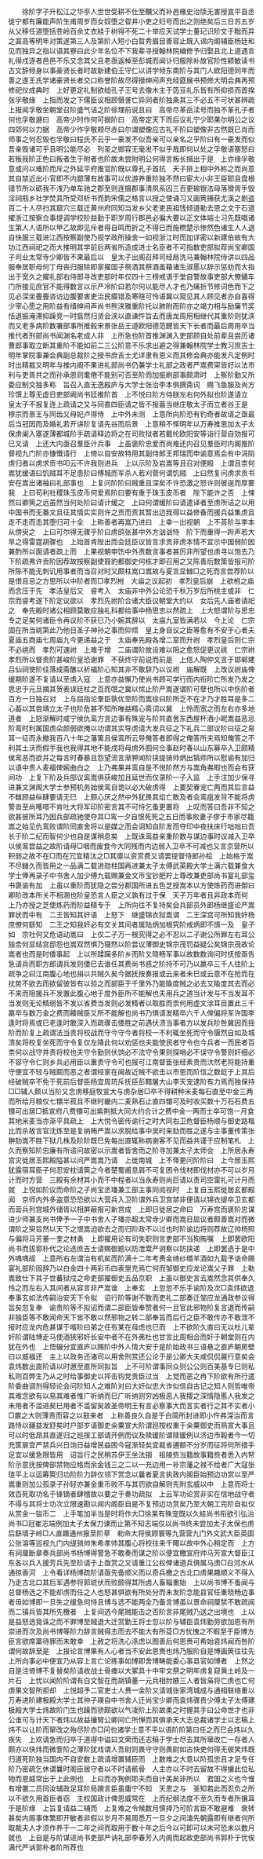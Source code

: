 <!-- { "loadSidebar": true } -->
　　徐阶字子升松江之华亭人世世受耕不仕至黼父而补邑椽史治牍无害授宣平县丞徙宁都有廉能声阶生甫周岁而女奴堕之眢井小吏之妇号而出之则绝矣后三日苏五岁从父移任道堕括苍岭百余丈衣絓于树得不死二十举应天试学士董玘识阶文于黜而异之寘高等明年对策遂第三人及第阶人短小白晢秀眉目善容止既入谒内阁辅臣杨廷和见而独异之指以语其寮曰此少年名位不下我辈寻授翰林院编修予归娶且北上道遇言礼得戍逐者邑邑不乐又念其父且老亟返棹至彭城而闻讣归服除补故官阶性颖敏读书古文辞倾身以事豪贤长者时故新建伯王守仁以讲学倾东南阶与其门人欧阳德同年而善之遂王氏学诸豪贤长者交口称誉阶故尽得搢绅间声充经筵展书预修大明会典再预修祀仪成典时　上好更定礼制欲绌孔子王号去像木主于笾豆礼乐皆有所抑损而首揆张孚敬缘　上指而发之下儒臣议相顾慑詟亡异同者阶独条其三不必五不可状甚辨疏上报闻孚敬坐朝堂召阶盛气诘之阶徐理前说且曰　高帝尽革岳渎号而独不革孔子者何也孚敬遯曰　高帝少时作何可据阶曰　高帝定天下而后议礼宁少耶果尔明公之议四郊何以力据　高帝少作孚敬颊尽赤曰尔谓塑像应古礼不阶曰塑像非古然既巳肖而师事之何忍毁也孚敬曰程氏不云乎一豪发不似吾亲可以亲名之乎阶曰有一豪发而似吾亲毁诸可乎且明公能尽必　列圣之御容无毫发不似乎哉即何以处之孚敬语塞怒曰若叛我阶正色曰叛者生于附者也阶故未尝附明公何得言叛长揖出于是　上亦缘孚敬意或问以难阶而斥之外延平府推官阶既以尊孔子首抗　天子排上相中外称之而尚意其自禁近出小官即不内鄙薄有故事可以优游养重阶独不然曰宦大小非王臣耶且盘根错节所以砺我不浅乃单车驰之郡至则连摄郡事清夙系囚三百更输银法母落猾胥手毁淫祠剏乡社学焚其所受邓析书而韵宋儒之格言以授之使诵习又画筴捕获尤溪之剧盗百二十人尽扫其窟穴三载迁黄州府同知当发乡父老吏民祖饯倾道勒去思之文于石道擢浙江按察佥事提调学校阶益勤于职岁周行郡邑必徧大要以正文体端士习先既唱诸生第人人语所以甲乙故即见斥者得自鸣而折之不得巳而施槚楚示惨然色诸生人人退自快服三载进江西按察副使乃视学政所操舍一如视浙江时而加详密以新建伯故有大功江西祠祀之而大推明其学前后两省所造成进士名臣者不可指数吏部拟荐尚宝卿国子司业太常寺少卿皆不果最后以　皇太子出阁召拜司经局洗马兼翰林院侍讲以四品服奉居职母何丁母丧归服除即家擢国子祭酒其祭酒虽藉诸生淑慝以辞示惩劝而大指出于宽久之擢礼部右侍郎寻改吏部时年仅四十三榜戒语于堂自警故事吏部大僚鐍车门所接见庶官不能得数言以示严冷阶曰若尔何以能尽人才也乃痛折节修词色而下之见必深坐亹亹咨访边腹要害吏治民瘼错及寒暄可怜语冀以窥见其人顾见者亦自喜得少宰心愿之用阶益有缙绅间声尚书熊浃雅重阶托以肺附而阶亦之竭力相与励廉节奖恬退振淹滞抑躁竞一时翕然归贤会浃以直谏忤旨去而唐龙周用相继代其重阶则犹浃而又老多病阶数署部事所推毂宋景张岳王道欧阳德范鏓皆天下长者而最后周用卒当推代者刑部尚书闻渊名老成人非　上所急也阶首推渊渊入吏部顾自处前辈且尝历诸曹郎事取立断其重阶不能如前二三公阶意不乐求出避之得兼翰林院学士教习庶吉士明年掌院事兼会典副总裁阶之授书庶吉士尤详隶有恩义而其修会典亦能发凡定例时时出精裁又明年与推内阁不果进礼部尚书仍兼学士礼部之政者严嵩费寀皆好以法市利与吏胥共之而孙承恩则耄倦不能别可否至阶而加振刷部事颇肃时　上察阶勤又所委应制文独多称　旨召入直无逸殿庐与大学士张治李本俱撰斋词　赐飞鱼服及尚方珍馔上尊无虚日吏部阙尚书廷推阶首　上不悦曰阶方侍朕左右何外拟也阶遂请立　皇太子不报复连上疏请之又与同直四臣请之皆不报葢当继庄敬太子而立者谷王是　穆宗而景王与同齿又母妃卢得侍　上中外未测　上意所向阶恐有钓奇者故请之亟最后当冠因而及婚礼若开讲阶复请先谷而后景　上意稍不怿明年以万寿推恩加太子太保虏阑入塞遂薄都城阶手疏请释边将之在司败狱者若戴纶欧阳安等诣行营自効报可巳又请　上还大内亟召羣臣计兵事　上虽褒阶忠爱而尚难还内召见羣臣时内阁推阶督视九门阶亦慷慨请行　上倚以自安故特用其副侍郎王邦瑞而申谕意焉会有中涓陷虏归者以虏求贡书叩云不许我则进兵　上以示阶及岩嵩等且召对便殿　上谓且柰何嵩犹缓语曰饥贼耳不足患阶曰傅城而军杀人若刈菅何谓饥贼　上曰然复问虏求贡书安在嵩出诸袖曰礼部事也　上复问阶阶曰贼重且深矣不许恐激之怒许则彼逞而厚要我　上曰苟利社稷珠玉皮币何爱焉阶曰要有重于珠玉皮币者　陛下能许之否　上悚然曰卿筴之远虽然当何处阶曰请计缓之　上曰何谓缓阶曰请遣译者至虏所诘之以用中国书而无番文且征其情实实则许之贡而责其暂出边我得以益修备而援兵益集虏且走不走而击其堕归可十全　上称善者再嵩乃进曰　上幸一出视朝　上不荅阶与李本从傍臾之　上曰可尔得无骤乎阶曰虏鸱张甚中外方汹汹恃　阶下而重得一跸声若大旱之得雷霆胡骤也　上始首肯陛出而会廷臣议皆言求贡非虏本情不宜示中国弱阶因兼酌所以面请者疏上而　上果视朝申饬中外责数言事者甚厉非所望也虏寻以饱去乃下阶疏弗许贡阶因荐故按察副使聂豹都御史何栋才即召用之又陈善后数策皆报可阶所陈不能无刺讥用事者而当召对时又颇柱嵩口嵩故与夏言显雠□之死而言尝荐阶以是恨且忌之方思所以中阶者而□孝烈柎　大庙之议起初　孝烈皇后崩　上欲柎之庙而念压于先　孝洁皇后又　睿考入　太庙非中外公论恐千秋万岁后所桃主或非　仁宗而睿考遂下阶定议欲以　孝烈先祔阶合诸大臣议朝堂大约以　女后先人庙者请祀之　奉先殿时诸公相顾莫敢应独礼科都给事中杨思忠以然疏上　上大怒谓阶与思忠专之足矣何诸臣令再议阶不获巳乃小婉其辞以　太庙九室皆满若以　今上论　仁宗固在所当祧第此乃他日圣子神孙之事而仰烦　皇上身自议之臣等愈有不安于心者夫夏庙五商庙七周庙九今更递益之于　太庙奉先殿各增二室而升祔　孝烈皇后则仁宗不必祧而　孝烈可速祔　上难于增　二庙谓阶故设难以阻之愈怒促更议祧　仁宗祔　孝烈所以督责阶甚峻阶皇恐谢罪　不获终守前说而前是　上信人陶仲文言于邯郸建吕仙祠使阶往落成斋醮以祈福阶心知其非不敢辞乃以议祔　庙解既　上改议祔庙俾缓期阶遂不复请以至虏入寇　上意亦益懈乃使尚书顾可学行而内衔阶亡所发乃发之思忠于元旦摘其贺表误廷杖之百而氓之冀以怵止阶严嵩遂谓阶可孽也所以中伤阶者百方一日独召对　上与屈指论羣臣孰优至阶而嵩徐曰阶所乏不在才乃才胜耳是多二心葢以其尝靖立太子也阶危甚不知所唯益精心斋词以冀　上怜而宽之而左右亦多地道者　上怒渐解时咸宁侯仇鸾方言边事有殊宠与阶共直舍东西屋杯酒小昵嵩益恶忌阶鸾时利属国虏朵颜弱欲掩以功谓其实导虏请大发兵征之下礼兵二部议阶曰征之易耳一征而永撤我百八十年之藩篱且侯鸾所云导俺答者即得之俺答所夫焉知俺答之不利其土沃而假手我也我得其地不能戌将母虏外囿何佥事赵时春以山东募卒入卫颇精侯鸾恶而欲并之每言时春暴且怨望流言渐狎闻阶挟缇骑帅炳出犒师所以慰谕有加归以语中贵人麦福俾婉曲白之　上乃弗果并鸾自是不悦阶然方与嵩角弗暇也而会有获间功　上复下阶及兵部议鸾嵩俱获峻加且延世而仅录阶一子入监　上手注加少保寻进兼文渊阁大学士参预机务始侯鸾自诡以必大破虏得　上要契眷宠亡两而其后言益不雠顾益纵肆要请无巳　上颇心厌之然中外犹畏其焰亡敢及者会鸾疽发背不能将虏警沓至尚嚄唶不肯吐大将军印阶密言其不可恃乞蚤更置将　上叹而答曰吾非不知之欲甚彼所耳乃因兵部疏驰使夺其□鸾一夕自恨死死之五日而事败妻子僇于市家尽籍嵩之始见仇鸾败谓阶同直舍将以是媒之而会诇知自阶发而夺印中夜扶床行咄咄曰吾长于阶二纪而智何少也自是谋稍息矣　上既诛鸾益亲重阶数与谋边事时议减入卫卒以侯鸾尝益之故阶请母□咽而废食今大同残而内边弱入卫卒不可减也又言京营所以积弱之故不在□而在冗宜精汰之□其廪以资赏费又请罢提督侍郎孙桧　上始格于嵩不尽雠久而皆用之一品满二载进勋柱国再进兼太子太傅武英殿大学士满六载兼食大学士俸再录子中书舍人加少傅九载赐兼金文币宝钞肥羜上尊改兼吏部尚书宴礼部玺书褒谕有加　上虽以重阶而犹隐之尝分郡国所进五色芝授嵩本以方使炼药而进御曰卿阶改本所关不相溷也阶皇恐言人臣之义孰有过于保　天子万年者且非政本而何　上乃亦授之芝使炼药而阶益精专于　上所向往不复持矣会兵部员外郎杨继盛论严嵩罪状而中有　二王皆知其奸语　上怒下　继盛锦衣狱嵩谓　二王深宫可所知我奸杨庶僚何繇知　二王之知我奸必有交关其间者属陆炳加根究阶戒炳即不慎一及　皇子如　宗社何又危语动嵩曰　上仅二子万一根究得之必不忍以二子谢公所罪左右耳公独柰何显结宫邸怨也嵩双然惧乃寝然以阶尝议薄御史锦宗茂罚益疑公矣锦宗茂故论嵩者也而是时倭事起　上以所蹂躏多阶乡而阶又晓畅军事以故数数询问时抚按亟告急请兵而职方郎谓兵发则倭巳去谁任其费尚书惑之阶持不可乃以羸卒三千人往阶上疏争之曰江南腹心地也捐以共贼久矣今据抚按奏报或云来者未巳或云意不在抢而在扰势不欲去而欲留彼皆有以验之而部臣于千里外乃能隃度贼之必去又隃度其去而必不来而阻援兵不发置此腹心地于度外臣所不能解也夫用兵之道当计发与不当发耳不当发则无论精弱皆不发以省费当发则必发精者以取胜而柰何用虚文涂耳目置此三千羸卒与数万金之费而餧贼臣又所不能解也尚书乃惧请发精卒六千人俾偏将军许国李逢时将焉或巳老逢时敢深入而疏骤击倭胜之前遇伏溃当事者方以发兵阶咎冀因而摇阶而阶复上疏谓法当责将校战而守今守今者将校一不利辄坐死而守令偃然自如及城溃矣将校复坐死而守令复仅左降此何以劝惩也夫能使民者守令也今兵者一而民者百柰何以战守并责将校也夫守令勤则伏饷必不法守令果则探哨必不误守令警则奸细必不容守令仁则乡兵必用臣以重责守令可也报可江南督臣张经素贵而汏然老将能持重守便宜不轻与贼鬬而恶之者谓经家在闽故近贼不欲击以市恩而阶信之数龁于上其后经破贼卒不免于死前后督臣杨宜周珫斥抚臣彭黯屠大山李天宠逮阶有力焉而独保持□□辅人颇以当阶又念虏移庭牧宣大与虏杂居□卒不得耕种米麦每石直至中金三两而所给月粮仅七镮半菽且不继时畿内二麦熟石止直四镮可及时收买数十万石石费五镮可出居□抵宣府八费镮可出紫荆抵大同大约合计之费中金一两而士卒可饱一月食其地米麦当亦渐平具疏上　上大悦令密传谕行之时大同右卫危督臣杨顺与御史路楷比而杀故言官沈炼至是复纳贿严嵩以求脱给事中吴时来劾而胜之遂与主事董传策张翀劾嵩不胜下狱几株及阶阶既巳免每出直辄称病谢客不见而益共谨于应制笔札　上久而察知阶忠廉有所谘问故密以示嵩者皆舍而之阶寻加兼太子太师会　上所居永寿宫灾徙居玉熙殿隘甚以问严嵩嵩乃请　上徙南城　上不怿更问阶阶曰　上今居玉熙犹露宿耳臣子何忍安枕请筴之今者楚蜀甫息肩不可复困令伐材即伐材亦不可以岁月计而时方营　三殿有余材其小而不中程者以当永寿则尚巨请以责司空雷礼可计月而就　上悦如阶议而命阶之子尚宝丞璠兼工部主事同阅视时　上复自玉熙徙居玄都殿闻　京师内外多盗意恐恐欲以大营兵入卫阶谓外兵卫宫禁非便请以锦衣缇卒卫玄都而营兵列宫城外储胥以相屏蔽报可新宫成　上即日徙居之命曰　万寿宫而褒阶忠谋进少师兼支尚书俸予一子中书舍人子璠亦超太常寺少卿而嵩日屈议者颇善嵩对而微谓阶之臾旨然以天下之恨嵩迫欲去之而归阶政不以过也时阶谕边将则荐故辽帅杨照与偏将马芳董一奎之材勇　上即擢用论有司失职则言吏部不当狥贿嘱　上即罢欧阳尚书而拔郭朴代之论选庶吉士请赐御题以防泄鬻严诇察以防挟递　上即罢选于是中外喁喁觇　上意所右左谓治有机矣而阶满十二年考赉金绮纱缗羊酒如九载予诰命赐宴礼部阶固辞乃以白金四十两彩币四表里充焉亡何而邹御史应龙论嵩父子罪　上勒嵩致仕下其子世蕃狱戍之命吏部擢御史五品京职　上虽以御史言去嵩然念其供奉久怜之而左右入其间者从容言非严嵩谁　上奉玄　上忽忽不乐手谕阶及次□袁炜欲退奉事玄如法传嗣治安天下令拟　诏行阶等谢不敢而吏礼二部奏迁邹应龙通政参议得旨矣忽复奉　谕责阶等不拟诏而谓二部臣皆奉赞者何一旦官此邪物阶复言退而传嗣非独臣等不敢闻命天下皆不敢以然邪物之转二部奉旨而后行之臣不敢传亦不敢泄不报时应龙内危甚谋于喈阶曰弟之任有某在母虑也巳而　上不欲阶久直曰无以杜儿辈奸阶谓陆博走马使酒狭邪奸长安中者不在外弗杜也甘言比周相合而奸于朝堂则在内犹在外也　上悟辍分宜直庐以赐阶中外人情大安于是阶始政书三语悬之直庐朝房壁曰以威福还　主上以政务还诸司以用舍刑赏还公论于是公卿大夫咸侃侃冀行意矣会袁炜数出直阶请以时邀至直所同拟旨　上不可阶谓事同众则公公则百美基专巳则私私则百弊生乃从之时给事御史以抨击钩党贵臣过当　上觉而恶之冉下阶欲有所行遣阶委曲调剂得轻论会问阶知人之难阶对曰大奸似忠大诈似信自古记之知人则哲唯帝其难念欲有以易其难者惟广听纳而巳广听纳则穷凶极恶人我撄之深情隐慝人我发之未用者不滥进矣巳用者不滥留矣故圣帝明王有言必察事大而言实者行之其不实者小□置之大则薄责而容之以鼓来者　上称善良久自是于白简所封进即小忤弗深治而言路恃以疆益发舒矣时户部岁请御史籴粟宣大阶谓廵按权重于籴粟御史而熟宣大事且可以时低昂其直遂归之廵按工部请开例而议及赎锾阶谓赎锾例以济边市榖者今一切充筐扉宜严禁兵兴日饷日益增民益困今寇渐轻矣宜裁省逋额不分岁而征将何所措手足宜以缓急限皆用　诏旨行之民稍苏伊王坐法锢　祖陵赀当籍故事籍赀者悉入内帑阶示意抚按俾部禁物应格而余金钱三之二以一充边用一补宗藩之禄不给者广大寇张琏平上以运筹筴归功阶阶力辞仅领下赏念以曩者夏言执政内阁臣始预边功赏以至严嵩重则加公孤录子孙轻亦兼金重币败不与其罚欲自解则先附玄威以中　上意而将士效百死取功名于锋镝者肆稽故以要之于奏功疏拟　上云军功论赏非实在信地战守者不得与其将士功次立限速勘以闻内阁臣自是不复预边功赏矣乃至大朝工完阶自拟仅从赏金一镒币二　上手笔加半当是时将作大□徐杲有殊宠既以久絓尚书衔欲引弘治尚书□冠崔志端例加太子太保力谏而止第不知志端仅以尚书终未尝加太子太保也虏后繇墙子岭□人直趣通州报至阶草　勑命大将侯顾寰等九营营九门外文武大臣英国公张溶等巡视九门内缇骑帅朱希孝帅其腹心将校往来千陬以故中外心稍定而　上方有祠厘断章奏兵部尚书杨博得警急不敢奏而谋之阶以便宜檄宣府帅马芳宣大督臣江东各以兵入援芳兵先至阶请于上亟赏之又请重江公权俾诸道兵俱属马虏□白河水从通掠香河　上令看详杨博疏阶请亟先备顺义而以奇兵檄之古北口虏果趣顺义不得入乃走古北口其后军遇参将郭琥伏而败颇得其所卤人畜辎重始　上以尚书博不蚤闻与总督杨选之不能却虏而任之人也怒甚俱欲有所处分而未发阶念能县官任重晓畅边事者毋如博即一旦失之缓急何恃且博与选不能两全乃备言博虽以景命祠厘禁不敢疏闻而二镇兵皆其所先檄者　上复间选今尾贼能击之否阶言非尾贼乃送之出境也　上以是益怒选竟诛之而不罪博至贼退大迁赏勤王将士忽以阶与辅臣袁炜勤劳欲加恩有所崇进而次及尚书博等阶力辞言贼得志而去不能大有所芟□方忧愧之不暇至于臣博方臣言欲席藁待罪而未敢幸　上赦之将洗心涤虑以图善后何恩赉可希始袁炜闻而咎阶谓何故辞至是　上报论言博果有人心者当不安此恩赉也炜乃服阶自是博画筴往往先　上所向事必中便宜乃从容上言亡论练事如博即舍博畴能委心事县官如博者　上然之自是注倚博不复替矣阶请收战士骨瘗以大冢具十中牢文祭之明年虏复窥黄土岭及一片石　上忧以闻阶阶谓有白文智在而胡镇董一元兵相肘腋三人者皆枭将亡虏也亡何虏果文智所拒却　上悦超予二官吏士人赉一金阶又请城张家湾城成与通相联络重以　万寿进阶建极殿大学士其仲子瑛自中书舍人迁尚宝少卿而袁炜骤贵少傅太子太傅建极殿大学士炜故阶门生也躁而骄颇欲以气凌阶上阶故柔之时握其手曰公命世才也非公谁可与计天下者炜以故益攘臂公卿间亡所惮而其俱承天大志总裁诸学士以志稿上炜不以让阶而窜改之殆尽阶亦□问也诸学士意不平以语阶阶第曰任之而巳会炜以久疾失　上欢请急而归卒于道得中谥曰文荣而还志稿于学士尽去其所窜改亡一存者人颇亦以快炜而微訾阶之薄阶犹戏谓人吾尉则畏守守则畏尉如古快吏何得无彼笑炜既归道死阶独当国内不自安数上疏请增置辅臣而　上数难之大意以阶孤忠且才足专任阶乃密疏乞休谓曩时阁臣居守者以不时请骸骨　人主亦以不时去留故不得攘此位私物而恩威常出于上此例也　上曰而亦狥例耶夫而自计美矣非所以　君国之义也今惟有增置二员同汝辅政足耳阶局蹐言臣虽庸宁不知　天恩之与　圣知若此而忍负之所以不欲久用首臣者窃　主权国政计俾恩威常在　上而纪纲法度不至久而专者所攘耳于是阶缘　上旨复请益二辅而　上复难之令候数月慎择乃可阶言臣不敢避难　衰转甚矣内阁事体繁即开敏者非假以岁月不易周悉万一旦夕之间溘先朝露即有继者何所取裁夫人才须作养于一二年之间而取用于数十年之后今以可即可以未可恐未以数月就也　上自是与阶谋进尚书吏部严讷礼部李春芳入内阁而起故吏部尚书郭朴于忧俟满代严讷郭朴者阶所荐也 
